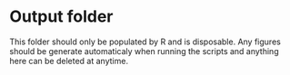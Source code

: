 # Output folder

This folder should only be populated by R and is disposable. Any figures should be generate automaticaly when running the scripts and anything here can be deleted at anytime.